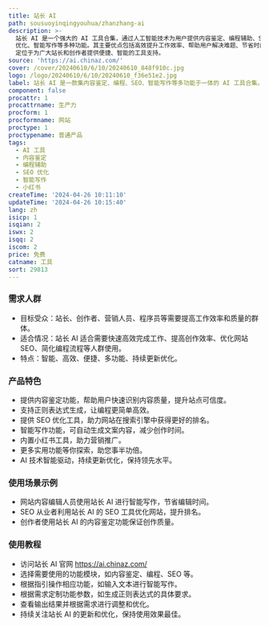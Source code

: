 ```yaml
---
title: 站长 AI
path: sousuoyinqingyouhua/zhanzhang-ai
description: >-
  站长 AI 是一个强大的 AI 工具合集，通过人工智能技术为用户提供内容鉴定、编程辅助、SEO
  优化、智能写作等多种功能。其主要优点包括高效提升工作效率、帮助用户解决难题、节省时间成本、提高内容质量等。站长 AI
  定位于为广大站长和创作者提供便捷、智能的工具支持。
source: 'https://ai.chinaz.com/'
cover: /cover/20240610/6/10/20240610_848f910c.jpg
logo: /logo/20240610/6/10/20240610_f36e51e2.jpg
label: 站长 AI 是一款集内容鉴定、编程、SEO、智能写作等多功能于一体的 AI 工具合集。
component: false
procattr: 1
procattrname: 生产力
procform: 1
procformname: 网站
proctype: 1
proctypename: 普通产品
tags:
  - AI 工具
  - 内容鉴定
  - 编程辅助
  - SEO 优化
  - 智能写作
  - 小红书
createTime: '2024-04-26 10:11:10'
updateTime: '2024-04-26 10:15:40'
lang: zh
isicp: 1
isqian: 2
iswx: 2
isqq: 2
iscom: 2
price: 免费
catname: 工具
sort: 29813
---
```


### 需求人群

- 目标受众：站长、创作者、营销人员、程序员等需要提高工作效率和质量的群体。
- 适合情况：站长 AI 适合需要快速高效完成工作、提高创作效率、优化网站 SEO、简化编程流程等人群使用。
- 特点：智能、高效、便捷、多功能、持续更新优化。

### 产品特色

- 提供内容鉴定功能，帮助用户快速识别内容质量，提升站点可信度。
- 支持正则表达式生成，让编程更简单高效。
- 提供 SEO 优化工具，助力网站在搜索引擎中获得更好的排名。
- 智能写作功能，可自动生成文案内容，减少创作时间。
- 内置小红书工具，助力营销推广。
- 更多实用功能等你探索，助您事半功倍。
- AI 技术智能驱动，持续更新优化，保持领先水平。

### 使用场景示例

- 网站内容编辑人员使用站长 AI 进行智能写作，节省编辑时间。
- SEO 从业者利用站长 AI 的 SEO 工具优化网站，提升排名。
- 创作者使用站长 AI 的内容鉴定功能保证创作质量。

### 使用教程

- 访问站长 AI 官网 https://ai.chinaz.com/
- 选择需要使用的功能模块，如内容鉴定、编程、SEO 等。
- 根据指引操作相应功能，如输入文本进行智能写作。
- 根据需求定制功能参数，如生成正则表达式的具体要求。
- 查看输出结果并根据需求进行调整和优化。
- 持续关注站长 AI 的更新和优化，保持使用效果最佳。
